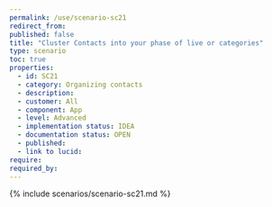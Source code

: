 ```yaml
---
permalink: /use/scenario-sc21
redirect_from: 
published: false
title: "Cluster Contacts into your phase of live or categories"
type: scenario
toc: true
properties:
  - id: SC21
  - category: Organizing contacts
  - description:
  - customer: All
  - component: App
  - level: Advanced
  - implementation status: IDEA
  - documentation status: OPEN
  - published:
  - link to lucid:
require:
required_by:
---
```


{% include scenarios/scenario-sc21.md %}
